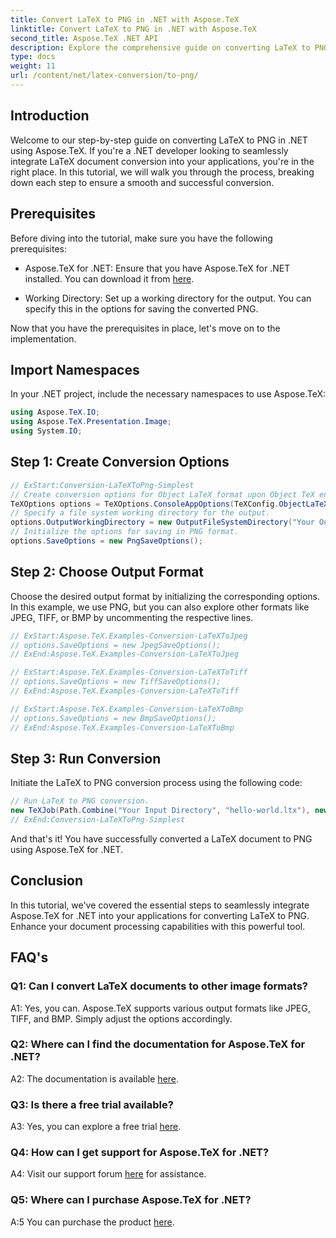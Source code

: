 ```yaml
---
title: Convert LaTeX to PNG in .NET with Aspose.TeX
linktitle: Convert LaTeX to PNG in .NET with Aspose.TeX
second_title: Aspose.TeX .NET API
description: Explore the comprehensive guide on converting LaTeX to PNG in .NET using Aspose.TeX. Elevate your document processing capabilities with this step-by-step tutorial.
type: docs
weight: 11
url: /content/net/latex-conversion/to-png/
---
```

## Introduction

Welcome to our step-by-step guide on converting LaTeX to PNG in .NET using Aspose.TeX. If you're a .NET developer looking to seamlessly integrate LaTeX document conversion into your applications, you're in the right place. In this tutorial, we will walk you through the process, breaking down each step to ensure a smooth and successful conversion.

## Prerequisites

Before diving into the tutorial, make sure you have the following prerequisites:

- Aspose.TeX for .NET: Ensure that you have Aspose.TeX for .NET installed. You can download it from [here](https://releases.aspose.com/tex/net/).

- Working Directory: Set up a working directory for the output. You can specify this in the options for saving the converted PNG.

Now that you have the prerequisites in place, let's move on to the implementation.

## Import Namespaces

In your .NET project, include the necessary namespaces to use Aspose.TeX:

```csharp
using Aspose.TeX.IO;
using Aspose.TeX.Presentation.Image;
using System.IO;
```

## Step 1: Create Conversion Options

```csharp
// ExStart:Conversion-LaTeXToPng-Simplest
// Create conversion options for Object LaTeX format upon Object TeX engine extension.
TeXOptions options = TeXOptions.ConsoleAppOptions(TeXConfig.ObjectLaTeX);
// Specify a file system working directory for the output.
options.OutputWorkingDirectory = new OutputFileSystemDirectory("Your Output Directory");
// Initialize the options for saving in PNG format.
options.SaveOptions = new PngSaveOptions();
```

## Step 2: Choose Output Format

Choose the desired output format by initializing the corresponding options. In this example, we use PNG, but you can also explore other formats like JPEG, TIFF, or BMP by uncommenting the respective lines.

```csharp
// ExStart:Aspose.TeX.Examples-Conversion-LaTeXToJpeg
// options.SaveOptions = new JpegSaveOptions();
// ExEnd:Aspose.TeX.Examples-Conversion-LaTeXToJpeg

// ExStart:Aspose.TeX.Examples-Conversion-LaTeXToTiff
// options.SaveOptions = new TiffSaveOptions();
// ExEnd:Aspose.TeX.Examples-Conversion-LaTeXToTiff

// ExStart:Aspose.TeX.Examples-Conversion-LaTeXToBmp
// options.SaveOptions = new BmpSaveOptions();
// ExEnd:Aspose.TeX.Examples-Conversion-LaTeXToBmp
```

## Step 3: Run Conversion

Initiate the LaTeX to PNG conversion process using the following code:

```csharp
// Run LaTeX to PNG conversion.
new TeXJob(Path.Combine("Your Input Directory", "hello-world.ltx"), new ImageDevice(), options).Run();
// ExEnd:Conversion-LaTeXToPng-Simplest
```

And that's it! You have successfully converted a LaTeX document to PNG using Aspose.TeX for .NET.

## Conclusion

In this tutorial, we've covered the essential steps to seamlessly integrate Aspose.TeX for .NET into your applications for converting LaTeX to PNG. Enhance your document processing capabilities with this powerful tool.

## FAQ's

### Q1: Can I convert LaTeX documents to other image formats?

A1: Yes, you can. Aspose.TeX supports various output formats like JPEG, TIFF, and BMP. Simply adjust the options accordingly.

### Q2: Where can I find the documentation for Aspose.TeX for .NET?

A2: The documentation is available [here](https://reference.aspose.com/tex/net/).

### Q3: Is there a free trial available?

A3: Yes, you can explore a free trial [here](https://releases.aspose.com/).

### Q4: How can I get support for Aspose.TeX for .NET?

A4: Visit our support forum [here](https://forum.aspose.com/c/tex/47) for assistance.

### Q5: Where can I purchase Aspose.TeX for .NET?

A:5 You can purchase the product [here](https://purchase.aspose.com/buy).